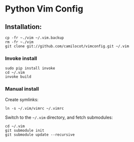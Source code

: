 # Python Vim Config

## Installation:

    cp -fr ~./vim ~/.vim.backup
    rm -fr ~./vim
    git clone git://github.com/camilocot/vimconfig.git ~/.vim

### Invoke install 

    sudo pip install invoke
    cd ~/.vim
    invoke build

### Manual install 
Create symlinks:

    ln -s ~/.vim/vimrc ~/.vimrc

Switch to the `~/.vim` directory, and fetch submodules:

    cd ~/.vim
    git submodule init
    git submodule update --recursive

